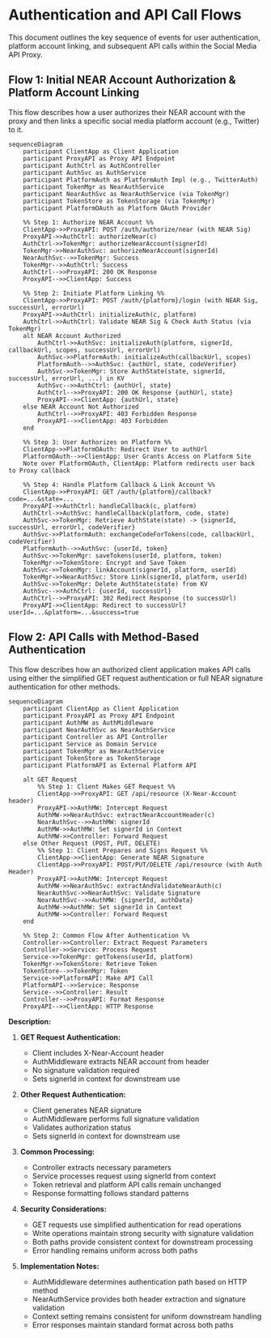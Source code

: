 # Authentication and API Call Flows

This document outlines the key sequence of events for user authentication, platform account linking,
and subsequent API calls within the Social Media API Proxy.

## Flow 1: Initial NEAR Account Authorization & Platform Account Linking

This flow describes how a user authorizes their NEAR account with the proxy and then links a
specific social media platform account (e.g., Twitter) to it.

```mermaid
sequenceDiagram
    participant ClientApp as Client Application
    participant ProxyAPI as Proxy API Endpoint
    participant AuthCtrl as AuthController
    participant AuthSvc as AuthService
    participant PlatformAuth as PlatformAuth Impl (e.g., TwitterAuth)
    participant TokenMgr as NearAuthService
    participant NearAuthSvc as NearAuthService (via TokenMgr)
    participant TokenStore as TokenStorage (via TokenMgr)
    participant PlatformOAuth as Platform OAuth Provider

    %% Step 1: Authorize NEAR Account %%
    ClientApp->>ProxyAPI: POST /auth/authorize/near (with NEAR Sig)
    ProxyAPI->>AuthCtrl: authorizeNear(c)
    AuthCtrl->>TokenMgr: authorizeNearAccount(signerId)
    TokenMgr->>NearAuthSvc: authorizeNearAccount(signerId)
    NearAuthSvc-->>TokenMgr: Success
    TokenMgr-->>AuthCtrl: Success
    AuthCtrl-->>ProxyAPI: 200 OK Response
    ProxyAPI-->>ClientApp: Success

    %% Step 2: Initiate Platform Linking %%
    ClientApp->>ProxyAPI: POST /auth/{platform}/login (with NEAR Sig, successUrl, errorUrl)
    ProxyAPI->>AuthCtrl: initializeAuth(c, platform)
    AuthCtrl->>AuthCtrl: Validate NEAR Sig & Check Auth Status (via TokenMgr)
    alt NEAR Account Authorized
        AuthCtrl->>AuthSvc: initializeAuth(platform, signerId, callbackUrl, scopes, successUrl, errorUrl)
        AuthSvc->>PlatformAuth: initializeAuth(callbackUrl, scopes)
        PlatformAuth-->>AuthSvc: {authUrl, state, codeVerifier}
        AuthSvc->>TokenMgr: Store AuthState(state, signerId, successUrl, errorUrl, ...) in KV
        AuthSvc-->>AuthCtrl: {authUrl, state}
        AuthCtrl-->>ProxyAPI: 200 OK Response {authUrl, state}
        ProxyAPI-->>ClientApp: {authUrl, state}
    else NEAR Account Not Authorized
        AuthCtrl-->>ProxyAPI: 403 Forbidden Response
        ProxyAPI-->>ClientApp: 403 Forbidden
    end

    %% Step 3: User Authorizes on Platform %%
    ClientApp->>PlatformOAuth: Redirect User to authUrl
    PlatformOAuth-->>ClientApp: User Grants Access on Platform Site
    Note over PlatformOAuth, ClientApp: Platform redirects user back to Proxy callback

    %% Step 4: Handle Platform Callback & Link Account %%
    ClientApp->>ProxyAPI: GET /auth/{platform}/callback?code=...&state=...
    ProxyAPI->>AuthCtrl: handleCallback(c, platform)
    AuthCtrl->>AuthSvc: handleCallback(platform, code, state)
    AuthSvc->>TokenMgr: Retrieve AuthState(state) -> {signerId, successUrl, errorUrl, codeVerifier}
    AuthSvc->>PlatformAuth: exchangeCodeForTokens(code, callbackUrl, codeVerifier)
    PlatformAuth-->>AuthSvc: {userId, token}
    AuthSvc->>TokenMgr: saveTokens(userId, platform, token)
    TokenMgr->>TokenStore: Encrypt and Save Token
    AuthSvc->>TokenMgr: linkAccount(signerId, platform, userId)
    TokenMgr->>NearAuthSvc: Store Link(signerId, platform, userId)
    AuthSvc->>TokenMgr: Delete AuthState(state) from KV
    AuthSvc-->>AuthCtrl: {userId, successUrl}
    AuthCtrl-->>ProxyAPI: 302 Redirect Response (to successUrl)
    ProxyAPI->>ClientApp: Redirect to successUrl?userId=...&platform=...&success=true
```

## Flow 2: API Calls with Method-Based Authentication

This flow describes how an authorized client application makes API calls using either the simplified
GET request authentication or full NEAR signature authentication for other methods.

```mermaid
sequenceDiagram
    participant ClientApp as Client Application
    participant ProxyAPI as Proxy API Endpoint
    participant AuthMW as AuthMiddleware
    participant NearAuthSvc as NearAuthService
    participant Controller as API Controller
    participant Service as Domain Service
    participant TokenMgr as NearAuthService
    participant TokenStore as TokenStorage
    participant PlatformAPI as External Platform API

    alt GET Request
        %% Step 1: Client Makes GET Request %%
        ClientApp->>ProxyAPI: GET /api/resource (X-Near-Account header)
        ProxyAPI->>AuthMW: Intercept Request
        AuthMW->>NearAuthSvc: extractNearAccountHeader(c)
        NearAuthSvc-->>AuthMW: signerId
        AuthMW->>AuthMW: Set signerId in Context
        AuthMW->>Controller: Forward Request
    else Other Request (POST, PUT, DELETE)
        %% Step 1: Client Prepares and Signs Request %%
        ClientApp->>ClientApp: Generate NEAR Signature
        ClientApp->>ProxyAPI: POST/PUT/DELETE /api/resource (with Auth Header)
        ProxyAPI->>AuthMW: Intercept Request
        AuthMW->>NearAuthSvc: extractAndValidateNearAuth(c)
        NearAuthSvc->>NearAuthSvc: Validate Signature
        NearAuthSvc-->>AuthMW: {signerId, authData}
        AuthMW->>AuthMW: Set signerId in Context
        AuthMW->>Controller: Forward Request
    end

    %% Step 2: Common Flow After Authentication %%
    Controller->>Controller: Extract Request Parameters
    Controller->>Service: Process Request
    Service->>TokenMgr: getTokens(userId, platform)
    TokenMgr->>TokenStore: Retrieve Token
    TokenStore-->>TokenMgr: Token
    Service->>PlatformAPI: Make API Call
    PlatformAPI-->>Service: Response
    Service-->>Controller: Result
    Controller-->>ProxyAPI: Format Response
    ProxyAPI-->>ClientApp: HTTP Response
```

**Description:**

1. **GET Request Authentication:**
   - Client includes X-Near-Account header
   - AuthMiddleware extracts NEAR account from header
   - No signature validation required
   - Sets signerId in context for downstream use

2. **Other Request Authentication:**
   - Client generates NEAR signature
   - AuthMiddleware performs full signature validation
   - Validates authorization status
   - Sets signerId in context for downstream use

3. **Common Processing:**
   - Controller extracts necessary parameters
   - Service processes request using signerId from context
   - Token retrieval and platform API calls remain unchanged
   - Response formatting follows standard patterns

4. **Security Considerations:**
   - GET requests use simplified authentication for read operations
   - Write operations maintain strong security with signature validation
   - Both paths provide consistent context for downstream processing
   - Error handling remains uniform across both paths

5. **Implementation Notes:**
   - AuthMiddleware determines authentication path based on HTTP method
   - NearAuthService provides both header extraction and signature validation
   - Context setting remains consistent for uniform downstream handling
   - Error responses maintain standard format across both paths
